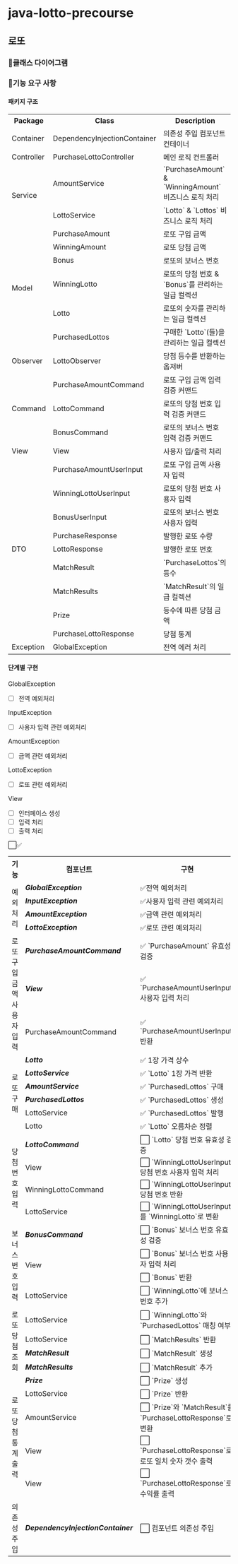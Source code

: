 # java-lotto-precourse
## 로또

### 🧱클래스 다이어그램

### 🧾기능 요구 사항
#### 패키지 구조
<div align="center">
<table> 
<tr> 
	<th align="center">Package</th> 
	<th align="center">Class</th> 
	<th align="center">Description</th> 
</tr>
<tr> 
	<td>Container</td><td>DependencyInjectionContainer</td><td>의존성 주입 컴포넌트 컨테이너</td> 
</tr>
<tr> 
	<td>Controller</td><td>PurchaseLottoController</td><td>메인 로직 컨트롤러</td> 
</tr>
<tr> 
	<td rowspan="2">Service</td>
    <td>AmountService</td><td>`PurchaseAmount` & `WinningAmount` 비즈니스 로직 처리</td> </tr><tr> 
    <td>LottoService</td><td>`Lotto` & `Lottos` 비즈니스 로직 처리</td> 
</tr>
<tr> 
	<td rowspan="6">Model</td>
    <td>PurchaseAmount</td><td>로또 구입 금액</td></tr><tr>
    <td>WinningAmount</td><td>로또 당첨 금액</td></tr><tr>
    <td>Bonus</td><td>로또의 보너스 번호</td></tr><tr> 
    <td>WinningLotto</td><td>로또의 당첨 번호 & `Bonus`를 관리하는 일급 컬렉션</td></tr><tr>
	<td>Lotto</td><td>로또의 숫자를 관리하는 일급 컬렉션</td></tr><tr> 
    <td>PurchasedLottos</td><td>구매한 `Lotto`(들)을 관리하는 일급 컬렉션</td>
</tr> 
<tr> 
	<td rowspan="1">Observer</td>
    <td>LottoObserver</td><td>당첨 등수를 반환하는 옵저버</td></tr><tr>
</tr> 
<tr> 
	<td rowspan="3">Command</td>
    <td>PurchaseAmountCommand</td><td>로또 구입 금액 입력 검증 커맨드</td></tr><tr>
    <td>LottoCommand</td><td>로또의 당첨 번호 입력 검증 커맨드</td></tr><tr>
    <td>BonusCommand</td><td>로또의 보너스 번호 입력 검증 커맨드</td></tr><tr>
</tr> 

<tr> 
    <td rowspan="1">View</td> 
    <td>View</td><td>사용자 입/출력 처리</td></tr><tr>
</tr> 
<tr> 
    <td rowspan="10">DTO</td>
    <td>PurchaseAmountUserInput</td> <td>로또 구입 금액 사용자 입력</td></tr><tr>
    <td>WinningLottoUserInput</td> <td>로또의 당첨 번호 사용자 입력</td></tr><tr>
    <td>BonusUserInput</td> <td>로또의 보너스 번호 사용자 입력</td></tr><tr>
    <td>PurchaseResponse</td> <td>발행한 로또 수량</td></tr><tr> 
    <td>LottoResponse</td> <td>발행한 로또 번호</td></tr><tr>
    <td>MatchResult</td> <td>`PurchaseLottos`의 등수</td></tr><tr>
    <td>MatchResults</td> <td>`MatchResult`의 일급 컬렉션</td></tr><tr>
    <td>Prize</td> <td>등수에 따른 당첨 금액</td></tr><tr>
    <td>PurchaseLottoResponse</td> <td>당첨 통계</td></tr><tr></tr><tr>
    </tr> 
<tr> <td>Exception</td> 
    <td>GlobalException</td><td>전역 에러 처리</td> 
</tr> 
</table>
</div>

#### 단계별 구현
GlobalException
- [ ] 전역 예외처리

InputException
- [ ] 사용자 입력 관련 예외처리

AmountException
- [ ] 금액 관련 예외처리

LottoException
- [ ] 로또 관련 예외처리

View
- [ ] 인터페이스 생성
- [ ] 입력 처리
- [ ] 출력 처리
<table> 
⬜✅
<tr> 
	<th align="center">기능</th> 
	<th align="center">컴포넌트</th> 
	<th align="center">구현</th> 
    <th align="center">브랜치</th> 
</tr>
<tr>
    <td rowspan="4">예외처리</td>
        <td rowspan="1"><b><em>GlobalException</em></b></td>
            <td>✅전역 예외처리</td>
                <td rowspan="4">exception</td></tr><tr>
        <td rowspan="1"><b><em>InputException</em></b></td>
        <td>✅사용자 입력 관련 예외처리</td> </tr><tr> 
        <td rowspan="1"><b><em>AmountException</em></b></td>
        <td>✅금액 관련 예외처리</td> </tr><tr> 
        <td rowspan="1"><b><em>LottoException</em></b></td>
        <td>✅로또 관련 예외처리</td> </tr><tr> 
	<td rowspan="3">로또 구입 금액 사용자 입력</td>
        <td rowspan="1"><b><em>PurchaseAmountCommand</em></b></td>
        <td>✅ `PurchaseAmount` 유효성 검증</td> 
                <td rowspan="3">feat/purchase-amount-input</td></tr><tr> 
        <td rowspan="1"><b><em>View</em></b></td>
            <td>✅ `PurchaseAmountUserInput` 사용자 입력 처리 </td> </tr><tr> 
        <td rowspan="1">PurchaseAmountCommand</td>
            <td>✅ `PurchaseAmountUserInput` 반환</td> </tr><tr>
    <td rowspan="6">로또 구매</td>
        <td rowspan="1"><b><em>Lotto</em></b></td>
            <td>✅ 1장 가격 상수 </td> 
                <td rowspan="6"></td></tr><tr> 
        <td rowspan="1"><b><em>LottoService</em></b></td>
            <td>✅ `Lotto` 1장 가격 반환</td> </tr><tr> 
        <td rowspan="1"><b><em>AmountService</em></b></td>
            <td>✅ `PurchasedLottos` 구매</td> </tr><tr> 
        <td rowspan="1"><b><em>PurchasedLottos</em></b></td>
            <td>✅ `PurchasedLottos` 생성</td> </tr><tr>     
        <td rowspan="1">LottoService</td>
            <td>✅ `PurchasedLottos` 발행</td> </tr><tr>
        <td rowspan="1">Lotto</td>
        <td>✅ `Lotto` 오름차순 정렬</td> </tr><tr> 
    <td rowspan="4">당첨 번호 입력</td>
        <td rowspan="1"><b><em>LottoCommand</em></b></td>
        <td>⬜ `Lotto` 당첨 번호 유효성 검증</td> 
                <td rowspan="4"></td></tr><tr> 
        <td rowspan="1">View</td>
            <td>⬜ `WinningLottoUserInput`  당첨 번호 사용자 입력 처리 </td> </tr><tr> 
        <td rowspan="1">WinningLottoCommand</td>
            <td>⬜ `WinningLottoUserInput` 당첨 번호 반환</td> </tr><tr>
        <td rowspan="1">LottoService</td>
            <td>⬜ `WinningLottoUserInput`를 `WinningLotto`로 변환</td> </tr><tr> 
    <td rowspan="4">보너스 번호 입력</td>
        <td rowspan="1"><b><em>BonusCommand</em></b></td>
            <td>⬜ `Bonus` 보너스 번호 유효성 검증</td> 
                <td rowspan="4"></td></tr><tr>         
        <td rowspan="2">View</td>
            <td>⬜ `Bonus` 보너스 번호 사용자 입력 처리 </td> </tr><tr> 
            <td>⬜ `Bonus` 반환</td> </tr><tr>
        <td rowspan="1">LottoService</td>
            <td>⬜ `WinningLotto`에 보너스 번호 추가</td> </tr><tr> 
     <td rowspan="4">로또 당첨 조회</td>
        <td rowspan="1">LottoService</td>
            <td>⬜ `WinningLotto`와 `PurchasedLottos` 매칭 여부</td> 
                <td rowspan="4"></tr><tr> 
        <td rowspan="1">LottoService</td>
            <td>⬜ `MatchResults` 반환</td> </tr><tr> 
        <td rowspan="1"><b><em>MatchResult</em></b></td>
            <td>⬜ `MatchResult` 생성</td> </tr><tr> 
        <td rowspan="1"><b><em>MatchResults</em></b></td>
            <td>⬜ `MatchResult` 추가</td> </tr><tr> 
    <td rowspan="5">로또 당첨 통계 출력</td>
        <td rowspan="1"><b><em>Prize</em></b></td>
            <td>⬜  `Prize` 생성</td> 
                <td rowspan="5"></tr><tr> 
        <td rowspan="1">LottoService</td>
            <td>⬜  `Prize` 반환</td> </tr><tr> 
        <td rowspan="1">AmountService</td>
            <td>⬜ `Prize`와 `MatchResult`를 `PurchaseLottoResponse`로 변환</td> </tr><tr> 
        <td rowspan="1">View</td>
            <td>⬜ `PurchaseLottoResponse`로 로또 일치 숫자 갯수 출력</td> </tr><tr>
        <td rowspan="1">View</td>
            <td>⬜ `PurchaseLottoResponse`로 수익률 출력</td> </tr><tr>
    <td rowspan="1">의존성 주입</td>
        <td rowspan="1"><b><em>DependencyInjectionContainer</em></b></td>
            <td>⬜ 컴포넌트 의존성 주입</td> 
                <td rowspan="1"></tr><tr> 
</tr>
</table>